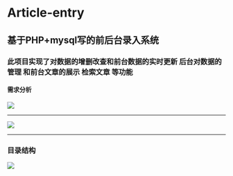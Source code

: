 # Article-entry
## 基于PHP+mysql写的前后台录入系统
### 此项目实现了对数据的增删改查和前台数据的实时更新 后台对数据的管理 和前台文章的展示 检索文章 等功能
####  需求分析
<img src="http://1.siyuanseven.applinzi.com/imgs/02.png"/>
<hr>
<img src="http://1.siyuanseven.applinzi.com/imgs/03.png"/>
<hr>

### 目录结构
<img src="http://1.siyuanseven.applinzi.com/imgs/01.png" />




